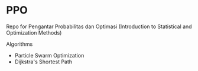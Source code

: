 # PPO 

Repo for Pengantar Probabilitas dan Optimasi (Introduction to Statistical and Optimization Methods)

Algorithms
- Particle Swarm Optimization
- Dijkstra's Shortest Path
